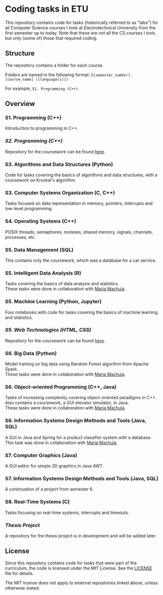 # Coding tasks in ETU

This repository contains code for tasks (historically referred to as "labs") for all Computer Science courses I took at Electrotechnical University from the first semester up to today. Note that these are not all the CS courses I took, but only (some of) those that required coding.


## Structure

The repository contains a folder for each course.

Folders are named in the following format: `S[semester_number]. [course_name] ([language(s)])`

For example, `S1. Programming (C++)`.


## Overview

### S1. Programming (C++)
Introduction to programming in C++.

### *S2. Programming (C++)*
Repository for the coursework can be found [here](https://github.com/DenisionSoft/ETU-FileManager).

### S3. Algorithms and Data Structures (Python)
Code for tasks covering the basics of algorithms and data structures, with a coursework on Kruskal's algorithm.

### S3. Computer Systems Organization (C, C++)
Tasks focused on data representation in memory, pointers, interrupts and low-level programming.

### S4. Operating Systems (C++)
POSIX threads, semaphores, mutexes, shared memory, signals, channels, processes, etc.

### S5. Data Management (SQL)
This contains only the coursework, which was a database for a car service.

### S5. Intelligent Data Analysis (R)
Tasks covering the basics of data analysis and statistics. <br>
These tasks were done in collaboration with [Maria Machula](https://github.com/M-Masha).

### S5. Machine Learning (Python, Jupyter)
Four notebooks with code for tasks covering the basics of machine learning and statistics.

### *S5. Web Technologies (HTML, CSS)*
Repository for the coursework can be found [here](https://github.com/DenisionSoft/ETU-Website).

### S6. Big Data (Python)
Model training on big data using Random Forest algorithm from Apache Spark. <br>
These tasks were done in collaboration with [Maria Machula](https://github.com/M-Masha).

### S6. Object-oriented Programming (C++, Java)
Tasks of increasing complexity covering object-oriented paradigms in C++. <br>
Also contains a coursework, a GUI elevator simulator, in Java. <br>
These tasks were done in collaboration with [Maria Machula](https://github.com/M-Masha).

### S6. Information Systems Design Methods and Tools (Java, SQL)
A GUI in Java and Spring for a product classifier system with a database.<br>
This task was done in collaboration with [Maria Machula](https://github.com/M-Masha).

### S7. Computer Graphics (Java)
A GUI editor for simple 2D graphics in Java AWT.

### S7. Information Systems Design Methods and Tools (Java, SQL)
A continuation of a project from semester 6.

### S8. Real-Time Systems (C)
Tasks focusing on real-time systems, interrupts and timeouts.

### *Thesis Project*
A repository for the thesis project is in development and will be added later.

## License

Since this repository contains code for tasks that were part of the curriculum, the code is licensed under the MIT License. See the [LICENSE](LICENSE) file for details.


The MIT license does not apply to external repositories linked above, unless otherwise stated.
